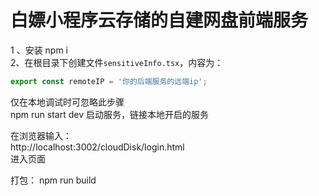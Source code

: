 # 白嫖小程序云存储的自建网盘前端服务
1 、安装 npm i  
2、在根目录下创建文件`sensitiveInfo.tsx`，内容为：  
```js
export const remoteIP = '你的后端服务的远端ip';
```
仅在本地调试时可忽略此步骤  
npm run start dev 启动服务，链接本地开启的服务  

在浏览器输入：  
http://localhost:3002/cloudDisk/login.html  
进入页面  

打包：
npm run build



